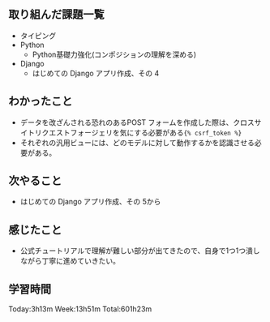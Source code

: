 ## 取り組んだ課題一覧
- タイピング
- Python
    - Python基礎力強化(コンポジションの理解を深める)
- Django
    - はじめての Django アプリ作成、その 4
## わかったこと
- データを改ざんされる恐れのあるPOST フォームを作成した際は、クロスサイトリクエストフォージェリを気にする必要がある`{% csrf_token %}`
- それぞれの汎用ビューには、どのモデルに対して動作するかを認識させる必要がある。
## 次やること
- はじめての Django アプリ作成、その 5から
## 感じたこと
- 公式チュートリアルで理解が難しい部分が出てきたので、自身で1つ1つ潰しながら丁寧に進めていきたい。
## 学習時間
Today:3h13m Week:13h51m Total:601h23m